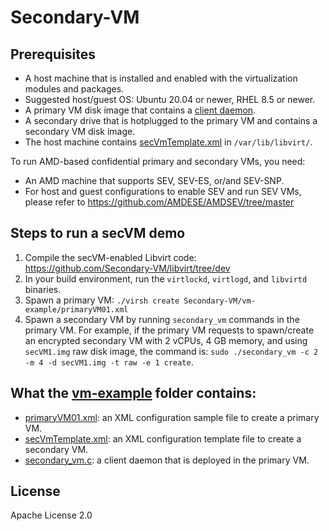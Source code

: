 # Secondary-VM

## Prerequisites 

- A host machine that is installed and enabled with the virtualization modules and packages.
- Suggested host/guest OS: Ubuntu 20.04 or newer, RHEL 8.5 or newer.
- A primary VM disk image that contains a [client daemon](https://github.com/Secondary-VM/Secondary-VM/blob/main/vm-example/secondary_vm.c).
- A secondary drive that is hotplugged to the primary VM and contains a secondary VM disk image.
- The host machine contains [secVmTemplate.xml](https://github.com/Secondary-VM/Secondary-VM/blob/main/vm-example/secVmTemplate.xml) in `/var/lib/libvirt/`. 

To run AMD-based confidential primary and secondary VMs, you need: 

- An AMD machine that supports SEV, SEV-ES, or/and SEV-SNP. 
- For host and guest configurations to enable SEV and run SEV VMs, please refer to https://github.com/AMDESE/AMDSEV/tree/master

## Steps to run a secVM demo

1. Compile the secVM-enabled Libvirt code: https://github.com/Secondary-VM/libvirt/tree/dev 
2. In your build environment, run the `virtlockd`, `virtlogd`, and `libvirtd` binaries.
3. Spawn a primary VM: `./virsh create Secondary-VM/vm-example/primaryVM01.xml`
4. Spawn a secondary VM by running `secondary_vm` commands in the primary VM. For example, if the primary VM requests to spawn/create an encrypted secondary VM with 2 vCPUs, 4 GB memory, and using `secVM1.img` raw disk image, the command is: `sudo ./secondary_vm -c 2 -m 4 -d secVM1.img -t raw -e 1 create`.

## What the [vm-example](https://github.com/Secondary-VM/Secondary-VM/tree/main/vm-example) folder contains:

- [primaryVM01.xml](https://github.com/Secondary-VM/Secondary-VM/blob/main/vm-example/primaryVM01.xml): an XML configuration sample file to create a primary VM.
- [secVmTemplate.xml](https://github.com/Secondary-VM/Secondary-VM/blob/main/vm-example/secVmTemplate.xml): an XML configuration template file to create a secondary VM. 
- [secondary_vm.c](https://github.com/Secondary-VM/Secondary-VM/blob/main/vm-example/secondary_vm.c): a client daemon that is deployed in the primary VM.

## License

Apache License 2.0
